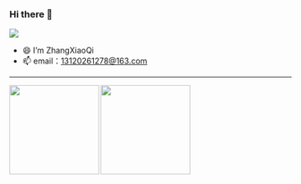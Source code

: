 ### Hi there 👋
<!-- - 👋 Hi, I’m @haikuotiana
- 👀 I’m interested in ...
- 🌱 I’m currently learning ...
- 💞️ I’m looking to collaborate on ...
- 📫 How to reach me ... -->

<!---
haikuotiana/haikuotiana is a ✨ special ✨ repository because its `README.md` (this file) appears on your GitHub profile.
You can click the Preview link to take a look at your changes.
--->

![](https://komarev.com/ghpvc/?username=zhangjichengcc)
- 😄 I’m ZhangXiaoQi
- 📫 email：13120261278@163.com

---


<div>
    <img align="left" height="160" src="https://github-readme-stats.vercel.app/api/top-langs/?username=haikuotiana&layout=compact" />
    <img align="left" height="160" src="https://github-readme-stats.vercel.app/api?username=haikuotiana&show_icons=true&count_private=true" />
</div>
